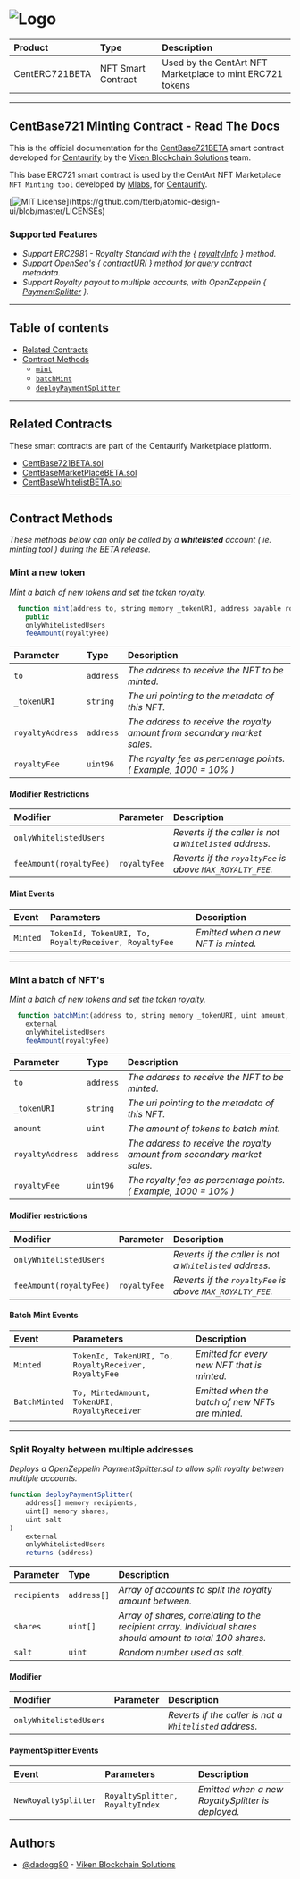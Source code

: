 # ![Logo](https://www.centaurify.com/_next/image?url=%2Fimg%2Flogo%2Fcentaurify-logo.svg&w=1920&q=75)  

| Product         | Type               | Description                                              |
| :--------       | :-------           | :-------------------------                               |
| CentERC721BETA  | NFT Smart Contract | Used by the CentArt NFT Marketplace to mint ERC721 tokens|

---

## CentBase721 Minting Contract - Read The Docs
This is the official documentation for the [CentBase721BETA](https://github.com/CentaurifyOrg/smart_contracts/blob/main/contracts/NFT/Minting/CentBase721BETA.sol) smart contract developed for [Centaurify](https://www.centaurify.com) by the [Viken Blockchain Solutions](https://www.vikenblockchain.com) team.

This base ERC721 smart contract is used by the CentArt NFT Marketplace `NFT Minting tool` developed by [Mlabs](https://mlabs.city/), for [Centaurify](https://www.centaurify.com).

[![MIT License](https://img.shields.io/apm/l/atomic-design-ui.svg?)](https://github.com/tterb/atomic-design-ui/blob/master/LICENSEs)

### Supported Features

- _Support ERC2981 - Royalty Standard with the { [royaltyInfo](https://eips.ethereum.org/EIPS/eip-2981) } method._
- _Support OpenSea's { [contractURI](https://docs.opensea.io/docs/contract-level-metadata) } method for query contract metadata._
- _Support Royalty payout to multiple accounts, with OpenZeppelin { [PaymentSplitter](https://github.com/OpenZeppelin/openzeppelin-contracts/blob/master/contracts/finance/PaymentSplitter.sol) }._

---

## Table of contents

- [Related Contracts](#related-contracts)
- [Contract Methods](#contract-methods)
  - [`mint`](#mint-a-new-token)
  - [`batchMint`](#mint-a-batch-of-nft's)
  - [`deployPaymentSplitter`](#split-royalty-between-multiple-addresses)

---

## Related Contracts

These smart contracts are part of the Centaurify Marketplace platform.

- [CentBase721BETA.sol](https://github.com/CentaurifyOrg/smart_contracts/blob/main/contracts/NFT/Minting/CentBase721BETA.sol)
- [CentBaseMarketPlaceBETA.sol](https://github.dev/CentaurifyOrg/smart_contracts/blob/main/unit_tests/contracts/NFT/Marketplace/%20CentBaseMarketPlaceBETA.sol#L1)
- [CentBaseWhitelistBETA.sol](https://github.com/CentaurifyOrg/smart_contracts/blob/main/contracts/NFT/Whitelist/CentBaseWhitelistBETA.sol)

---

## Contract Methods

_These methods below can only be called by a **whitelisted** account ( ie. minting tool ) during the BETA release._

### **Mint a new token**  

_Mint a batch of new tokens and set the token royalty._

```javascript
  function mint(address to, string memory _tokenURI, address payable royaltyAddress, uint96 royaltyFee) 
    public 
    onlyWhitelistedUsers 
    feeAmount(royaltyFee)

```

| Parameter        | Type      | Description                |
| :--------        | :-------  | :------------------------- |
| `to`             | `address` | _The address to receive the NFT to be minted._ |
| `_tokenURI`      | `string`  | _The uri pointing to the metadata of this NFT._ |
| `royaltyAddress` | `address` | _The address to receive the royalty amount from secondary market sales._ |
| `royaltyFee`     | `uint96`  | _The royalty fee as percentage points. ( Example, 1000 = 10% )_ |  

#### Modifier Restrictions

| Modifier                | Parameter     | Description                |
| :--------               | :-------      |:------------------------- |
| `onlyWhitelistedUsers`  |               | _Reverts if the caller is not a `Whitelisted` address._ |
| `feeAmount(royaltyFee)` | `royaltyFee`  | _Reverts if the `royaltyFee` is above `MAX_ROYALTY_FEE`._ |

#### Mint Events

| Event     | Parameters                                            | Description                           |
| :-------- | :-------                                              |:-------------------------             |
| `Minted`  | `TokenId, TokenURI, To, RoyaltyReceiver, RoyaltyFee`  | _Emitted when a new NFT is minted._   |

---

### **Mint a batch of NFT's**

_Mint a batch of new tokens and set the token royalty._

```javascript
  function batchMint(address to, string memory _tokenURI, uint amount, address payable royaltyAddress, uint96 royaltyFee) 
    external 
    onlyWhitelistedUsers 
    feeAmount(royaltyFee)
```

| Parameter        | Type      | Description                |
| :--------        | :-------  | :------------------------- |
| `to`             | `address` | _The address to receive the NFT to be minted._ |
| `_tokenURI`      | `string`  | _The uri pointing to the metadata of this NFT._ |
| `amount`         | `uint`    | _The amount of tokens to batch mint._ |
| `royaltyAddress` | `address` | _The address to receive the royalty amount from secondary market sales._ |
| `royaltyFee`     | `uint96`  | _The royalty fee as percentage points. ( Example, 1000 = 10% )_ |  

#### Modifier restrictions

| Modifier                | Parameter     | Description                |
| :--------               | :-------      |:------------------------- |
| `onlyWhitelistedUsers`  |               | _Reverts if the caller is not a `Whitelisted` address._ |
| `feeAmount(royaltyFee)` | `royaltyFee`  | _Reverts if the `royaltyFee` is above `MAX_ROYALTY_FEE`._ |

#### Batch Mint Events  

| Event         | Parameters                                           | Description                                    |
| :--------     | :-------                                             |:-------------------------                      |
| `Minted`      | `TokenId, TokenURI, To, RoyaltyReceiver, RoyaltyFee` | _Emitted for every new NFT that is minted._            |
| `BatchMinted` | `To, MintedAmount, TokenURI, RoyaltyReceiver`        | _Emitted when the batch of new NFTs are minted._ |

---  

### **Split Royalty between multiple addresses**

_Deploys a OpenZeppelin PaymentSplitter.sol to allow split royalty between multiple accounts._

```javascript
function deployPaymentSplitter(
    address[] memory recipients, 
    uint[] memory shares, 
    uint salt
)   
    external 
    onlyWhitelistedUsers 
    returns (address)
```

| Parameter    | Type        | Description                                     |
| :--------    | :-------    | :-------------------------                      |
| `recipients` | `address[]` | _Array of accounts to split the royalty amount between._  |
| `shares`     | `uint[]`    | _Array of shares, correlating to the recipient array. Individual shares should amount to total 100 shares._ |
| `salt`       | `uint`      | _Random number used as salt._|

#### Modifier

| Modifier                | Parameter     | Description                                               |
| :--------               | :-------      |:-------------------------                                 |
| `onlyWhitelistedUsers`  |               | _Reverts if the caller is not a `Whitelisted` address._   |

#### PaymentSplitter Events  

| Event                | Parameters                      | Description                                      |
| :--------            | :-------                        |:-------------------------                        |
| `NewRoyaltySplitter` | `RoyaltySplitter, RoyaltyIndex` | _Emitted when a new RoyaltySplitter is deployed._|

## Authors

- [@dadogg80](https://github.com/Dadogg80) - [Viken Blockchain Solutions](https://vikenblockchain.com/) 
